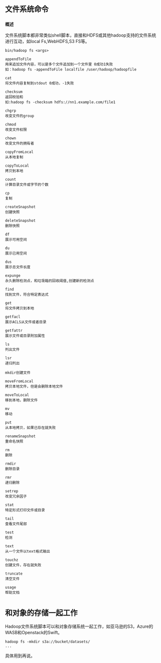# `文件系统命令`

### `概述`

文件系统脚本都非常类似shell脚本，直接和HDFS或其他hadoop支持的文件系统进行互动，如local Fs,WebHDFS,S3 FS等。

```
bin/hadoop fs <args>
```

```
appendToFile
用来追加文件内容，可以是多个文件追加到一个文件里 0成功1失败
如：hadoop fs -appendToFile localfile /user/hadoop/hadoopfile
``` 
```
cat
将文件内容复制到stdout 0成功，-1失败
```

```
checksum
返回校验和
如:hadoop fs -checksum hdfs://nn1.example.com/file1
```

```
chgrp
改变文件的group
```
```
chmod
改变文件权限
```

```
chown
改变文件的拥有者
```
```
copyFromLocal
从本地复制
```

```
copyToLocal
拷贝到本地
```
```
count
计算目录文件或字节的个数
```
```
cp
复制
```

```
createSnapshot
创建快照
```

```
deleteSnapshot
删除快照
```
```
df
展示可用空间
```

```
du
展示已用空间
```
```
dus
展示总文件长度
```
```
expunge
永久删除检测点，和垃圾箱的回收阈值,创建新的检测点
```

```
find
找到文件，符合特定表达式
```

```
get
将文件拷贝到本地
```
```
getfacl
展示ACLS从文件或者目录
```

```
getfattr
展示文件或目录附加属性
```
```
ls
列出文件
```

```
lsr
递归列出
```

```
mkdir创建文件
```

```
moveFromLocal
拷贝本地文件，但是会删除本地文件
```
```
moveToLocal
移到本地，删除文件
```
```
mv
移动
```
```
put
从本地拷贝，如果已存在就失败
```
```
renameSnapshot
重命名快照
```

```
rm
删除
```

```
rmdir
删除目录
```

```
rmr
递归删除
```

```
setrep
改变冗余因子
```

```
stat
特定形式打印文件或目录
```

```
tail
查看文件尾部
```

```
test
检测
```

```
text
从一个文件以text格式输出
```

```
touchz
创建文件，存在就失败
```

```
truncate
清空文件
```

```
usage
帮助文档
```

# `和对象的存储一起工作`

Hadoop文件系统脚本可以和对象存储系统一起工作，如亚马逊的S3，Azure的WASB和Openstack的Swift。

```
hadoop fs -mkdir s3a://bucket/datasets/
...
```
具体用到再说。


